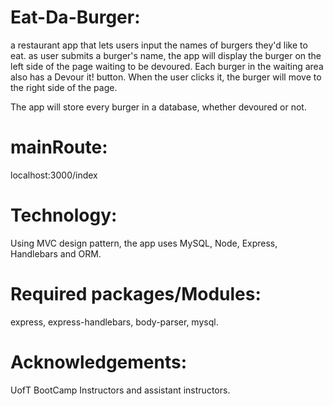 
# Eat-Da-Burger:

a restaurant app that lets users input the names of burgers they'd like to eat.
as user submits a burger's name, the app will display the burger on the left side of the page waiting to be devoured.
Each burger in the waiting area also has a Devour it! button. When the user clicks it, the burger will move to the 
right side of the page. 
 
The app will store every burger in a database, whether devoured or not.

# mainRoute:

 localhost:3000/index 
 

# Technology:

 Using MVC design pattern, the app uses MySQL, Node, Express, Handlebars and ORM. 
 
# Required packages/Modules:

 express, express-handlebars, body-parser, mysql.
 
# Acknowledgements:

UofT BootCamp Instructors and assistant instructors.
 
 



 

